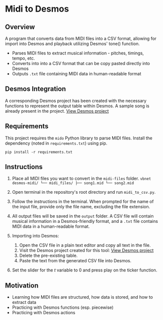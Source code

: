 # Midi to Desmos

## Overview

A program that converts data from MIDI files into a CSV format, allowing for import into Desmos and playback utilizing Desmos' tone() function. 

* Parses MIDI files to extract musical information - pitches, timings, tempo, etc.
* Converts into into a CSV format that can be copy pasted directly into Desmos
* Outputs `.txt` file containing MIDI data in human-readable format

## Desmos Integration

A corresponding Desmos project has been created with the necessary functions to represent the output table within Desmos. A sample song is already present in the project. 
[View Desmos project](https://www.desmos.com/calculator/euq9lchg8i)

## Requirements

This project requires the `mido` Python library to parse MIDI files. Install the dependency (noted in `requirements.txt`) using pip. 

```
pip install -r requirements.txt
```

## Instructions

1. Place all MIDI files you want to convert in the `midi-files` folder. 
        ``` vbnet
        desmos-midi/
        └── midi_files/
            ├── song1.mid
            └── song2.mid
        ```

2. Open terminal in the repository's root directory and run `midi_to_csv.py`.

3. Follow the instructions in the terminal. When prompted for the name of the input file, provide only the file name, excluding the file extension.

4. All output files will be saved in the `output` folder. A CSV file will contain musical information in a Desmos-friendly format, and a `.txt` file contains MIDI data in a human-readable format.

5. Importing into Desmos:
    1. Open the CSV file in a plain text editor and copy all text in the file. 
    2. Visit the Desmos project created for this tool: [View Desmos project](https://www.desmos.com/calculator/euq9lchg8i)
    3. Delete the pre-existing table. 
    4. Paste the text from the generated CSV file into Desmos. 

6. Set the slider for the *t* variable to 0 and press play on the ticker function. 

## Motivation

- Learning how MIDI files are structured, how data is stored, and how to extract data
- Practicing with Desmos functions (esp. piecewise)
- Practicing with Desmos actions

